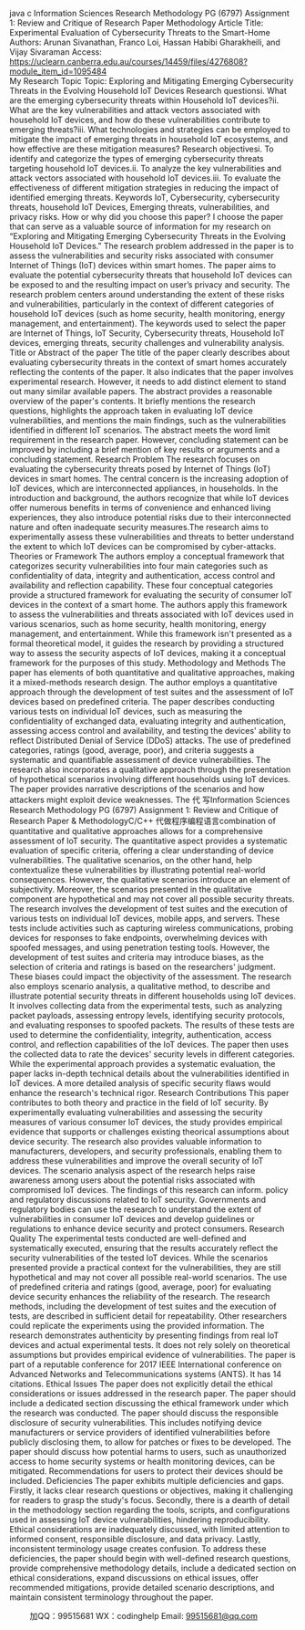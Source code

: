 java c
Information Sciences Research Methodology PG (6797)
Assignment 1: Review and Critique of Research Paper  Methodology
Article Title: Experimental Evaluation of Cybersecurity Threats to the Smart-Home
Authors: Arunan Sivanathan, Franco Loi, Hassan Habibi Gharakheili, and Vijay Sivaraman
Access: https://uclearn.canberra.edu.au/courses/14459/files/4276808?module_item_id=1095484   
My Research Topic
Topic: Exploring and Mitigating Emerging Cybersecurity Threats in the Evolving Household IoT Devices
Research questionsi.   What are the emerging cybersecurity threats within Household IoT devices?ii.   What are the key vulnerabilities and attack vectors associated with household IoT devices, and how do these vulnerabilities contribute to emerging threats?iii.   What technologies and strategies can be employed to mitigate the impact of emerging threats in household IoT ecosystems, and how effective are these mitigation measures?
Research objectivesi.   To identify and categorize the types of emerging cybersecurity threats targeting household IoT devices.ii.   To analyze the key vulnerabilities and attack vectors associated with household IoT devices.iii.   To evaluate the effectiveness of different mitigation strategies in reducing the impact of identified emerging threats.
Keywords
IoT, Cybersecurity, cybersecurity threats, household IoT Devices, Emerging threats, vulnerabilities, and privacy risks.
How or why did you choose this paper?
I choose the paper    that can serve as a valuable source of information for my research on “Exploring and Mitigating Emerging Cybersecurity Threats in the Evolving Household IoT Devices.” The research problem addressed in the paper    is to assess the vulnerabilities and security risks associated with consumer Internet of Things (IoT) devices within smart homes. The paper aims to evaluate the potential cybersecurity threats that household IoT devices can be exposed to and the resulting impact on user’s privacy and security. The research problem centers around understanding the extent of these risks and vulnerabilities, particularly in the context of different categories of household IoT devices (such as home security, health monitoring, energy management, and entertainment). The keywords used to select the paper   are Internet of Things, IoT Security, Cybersecurity threats, Household IoT devices, emerging threats, security challenges and vulnerability analysis.
Title or Abstract of the paper
The title of the paper clearly describes about evaluating cybersecurity threats in the context of smart homes accurately reflecting the contents of the paper. It also indicates that the paper involves experimental research. However, it needs to add distinct element to stand out many similar available papers.
The abstract provides a reasonable overview of the paper's contents. It briefly mentions the research questions, highlights the approach taken in evaluating IoT device vulnerabilities, and mentions the main findings, such as the vulnerabilities identified in different IoT scenarios. The abstract meets the word limit requirement in the research paper. However,   concluding statement can be improved by including a brief mention of key results or arguments and a concluding statement.
Research Problem
The research focuses on evaluating the cybersecurity threats posed by Internet of Things (IoT) devices in smart homes. The central concern is the increasing adoption of IoT devices, which are interconnected appliances, in households. In the introduction and background, the authors recognize that while IoT devices offer numerous benefits in terms of convenience and enhanced living experiences, they also introduce potential risks due to their interconnected nature and often inadequate security measures.The research aims to experimentally assess these vulnerabilities and threats to better understand the extent to which IoT devices can be compromised by cyber-attacks.
Theories or Framework
The authors employ a conceptual framework that categorizes security vulnerabilities into four main categories such as confidentiality of data, integrity and authentication, access control and availability and reflection capability. These four conceptual categories provide a structured framework for evaluating the security of consumer IoT devices in the context of a smart home. The authors apply this framework to assess the vulnerabilities and threats associated with IoT devices used in various scenarios, such as home security, health monitoring, energy management, and entertainment. While this framework isn't presented as a formal theoretical model, it guides the research by providing a structured way to assess the security aspects of IoT devices, making it a conceptual framework for the purposes of this study.
Methodology and Methods
The paper    has elements of both quantitative and qualitative approaches, making it a mixed-methods research design. The author employs a quantitative approach through the development of test suites and the assessment of IoT devices based on predefined criteria. The paper describes conducting various tests on individual IoT devices, such as measuring the confidentiality of exchanged data, evaluating integrity and authentication, assessing access control and availability, and testing the devices' ability to reflect Distributed Denial of Service (DDoS) attacks. The use of predefined categories, ratings (good, average, poor), and criteria suggests a systematic and quantifiable assessment of device vulnerabilities.
The research also incorporates a qualitative approach through the presentation of hypothetical scenarios involving different households using IoT devices. The paper provides narrative descriptions of the scenarios and how attackers might exploit device weaknesses.
The 代 写Information Sciences Research Methodology PG (6797) Assignment 1: Review and Critique of Research Paper & MethodologyC/C++
代做程序编程语言combination of quantitative and qualitative approaches allows for a comprehensive assessment of IoT security. The quantitative aspect provides a systematic evaluation of specific criteria, offering a clear understanding of device vulnerabilities. The qualitative scenarios, on the other hand, help contextualize these vulnerabilities by illustrating potential real-world consequences.
However, the qualitative scenarios introduce an element of subjectivity. Moreover, the scenarios presented in the qualitative component are hypothetical and may not cover all possible security threats.
The research involves the development of test suites and the execution of various tests on individual IoT devices, mobile apps, and servers. These tests include activities such as capturing wireless communications, probing devices for responses to fake endpoints, overwhelming devices with spoofed messages, and using penetration testing tools. However, the development of test suites and criteria may introduce biases, as the selection of criteria and ratings is based on the researchers' judgment. These biases could impact the objectivity of the assessment.
The research also employs scenario analysis, a qualitative method, to describe and illustrate potential security threats in different households using IoT devices. It involves collecting data from the experimental tests, such as analyzing packet payloads, assessing entropy levels, identifying security protocols, and evaluating responses to spoofed packets. The results of these tests are used to determine the confidentiality, integrity, authentication, access control, and reflection capabilities of the IoT devices. The paper then uses the collected data to rate the devices' security levels in different categories. While the experimental approach provides a systematic evaluation, the paper lacks in-depth technical details about the vulnerabilities identified in IoT devices. A more detailed analysis of specific security flaws would enhance the research's technical rigor.
Research Contributions
This paper contributes to both theory and practice in the field of IoT security. By experimentally evaluating vulnerabilities and assessing the security measures of various consumer IoT devices, the study provides empirical evidence that supports or challenges existing theorical assumptions about device security.
The research also provides valuable information to manufacturers, developers, and security professionals, enabling them to address these vulnerabilities and improve the overall security of IoT devices. The scenario analysis aspect of the research helps raise awareness among users about the potential risks associated with compromised IoT devices. The findings of this research can inform. policy and regulatory discussions related to IoT security. Governments and regulatory bodies can use the research to understand the extent of vulnerabilities in consumer IoT devices and develop guidelines or regulations to enhance device security and protect consumers.
Research Quality
The experimental tests conducted are well-defined and systematically executed, ensuring that the results accurately reflect the security vulnerabilities of the tested IoT devices. While the scenarios presented provide a practical context for the vulnerabilities, they are still hypothetical and may not cover all possible real-world scenarios. The use of predefined criteria and ratings (good, average, poor) for evaluating device security enhances the reliability of the research. The research methods, including the development of test suites and the execution of tests, are described in sufficient detail for repeatability. Other researchers could replicate the experiments using the provided information.
The research demonstrates authenticity by presenting findings from real IoT devices and actual experimental tests. It does not rely solely on theoretical assumptions but provides empirical evidence of vulnerabilities.
The paper is part of a reputable conference for 2017 IEEE International conference on Advanced Networks and Telecommunications systems (ANTS). It has 14 citations.
Ethical Issues
The paper does not explicitly detail the ethical considerations or issues addressed in the research paper. The paper should include a dedicated section discussing the ethical framework under which the research was conducted. The paper should discuss the responsible disclosure of security vulnerabilities. This includes notifying device manufacturers or service providers of identified vulnerabilities before publicly disclosing them, to allow for patches or fixes to be developed. The paper should discuss how potential harms to users, such as unauthorized access to home security systems or health monitoring devices, can be mitigated. Recommendations for users to protect their devices should be included.
Deficiencies
The paper exhibits multiple deficiencies and gaps. Firstly, it lacks clear research questions or objectives, making it challenging for readers to grasp the study's focus. Secondly, there is a dearth of detail in the methodology section regarding the tools, scripts, and configurations used in assessing IoT device vulnerabilities, hindering reproducibility. Ethical considerations are inadequately discussed, with limited attention to informed consent, responsible disclosure, and data privacy.
Lastly, inconsistent terminology usage creates confusion. To address these deficiencies, the paper should begin with well-defined research questions, provide comprehensive methodology details, include a dedicated section on ethical considerations, expand discussions on ethical issues, offer recommended mitigations, provide detailed scenario descriptions, and maintain consistent terminology throughout the paper.
   
   
   



         
加QQ：99515681  WX：codinghelp  Email: 99515681@qq.com
